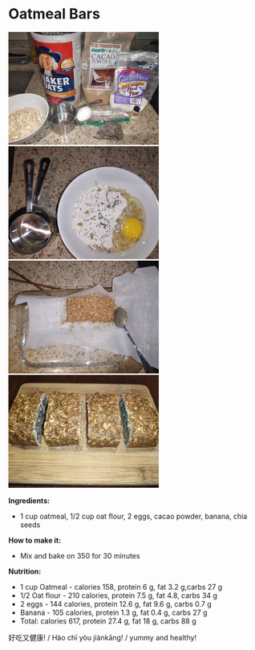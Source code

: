 # Oatmeal Bars

![bars](oatmeal-bars.jpg)
![bars](oatmeal-bars2.jpg)
![bars](oatmeal-bars3.jpg)
![bars](oatmeal-bars4.jpg)

**Ingredients:**
* 1 cup oatmeal, 1/2 cup oat flour, 2 eggs, cacao powder, banana, chia seeds

**How to make it:**
* Mix and bake on 350 for 30 minutes

**Nutrition:**
* 1 cup Oatmeal - calories 158, protein 6 g, fat 3.2 g,carbs 27 g
* 1/2 Oat flour - 210 calories, protein 7.5 g, fat 4.8, carbs 34 g
* 2 eggs - 144 calories, protein 12.6 g, fat 9.6 g, carbs 0.7 g
* Banana - 105 calories, protein 1.3 g, fat 0.4 g, carbs 27 g
* Total:  calories 617, protein 27.4 g, fat 18 g, carbs 88 g

好吃又健康! / Hào chī yòu jiànkāng! / yummy and healthy!


